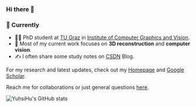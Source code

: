 ### Hi there 👋

### 🌱 Currently ###
- 🧑‍🎓 PhD student at [TU Graz](https://www.tugraz.at/home) in [Institute of Computer Graphics and Vision](https://www.tugraz.at/institute/icg/home).
- 🤔 Most of my current work focuses on **3D reconstruction** and **computer vision**.
- ✍️ I often share some study notes on [CSDN](https://blog.csdn.net/YuhsiHu?type=blog) Blog.

For my research and latest updates, check out my [Homepage](https://yuhsihu.github.io/) and [Google Scholar](https://scholar.google.com/citations?user=U6yM89YAAAAJ).

Reach me for collaborations or just general questions [here](mailto:yuxi.hu@tugraz.at).

![YuhsiHu's GitHub stats](https://github-readme-stats.vercel.app/api?username=YuhsiHu)


